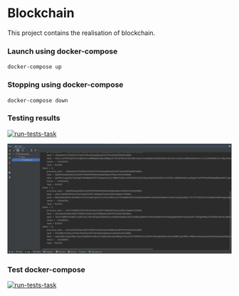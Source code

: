 # Blockchain
This project contains the realisation of blockchain.
### Launch using docker-compose
```shell
docker-compose up
```
### Stopping using docker-compose
```shell
docker-compose down
```
### Testing results

[![run-tests-task](https://github.com/Julia-Chekulaeva/BlockchainPoly/actions/workflows/run-tests.yaml/badge.svg)](https://github.com/Julia-Chekulaeva/BlockchainPoly/actions/workflows/run-tests.yaml)

![](src/test/resources/run_tests.PNG)

### Test docker-compose

[![run-tests-task](https://github.com/Julia-Chekulaeva/BlockchainPoly/actions/workflows/run-tests.yaml/badge.svg)](https://github.com/Julia-Chekulaeva/BlockchainPoly/actions/workflows/run-tests.yaml)
